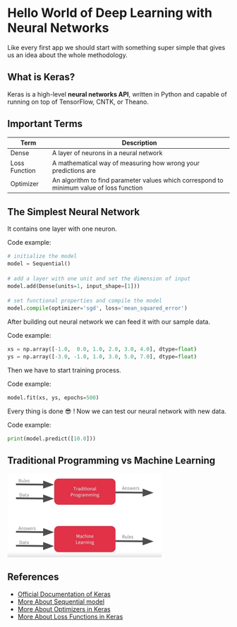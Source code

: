 # Hello World of Deep Learning with Neural Networks
Like every first app we should start with something super simple that gives us an idea about the whole methodology. 

## What is Keras?
Keras is a high-level **neural networks API**, written in Python and capable of running on top of TensorFlow, CNTK, or Theano.

## Important Terms
| Term            | Description   |
| --------------- |---------------|
| Dense           | A layer of neurons in a neural network      |
| Loss Function  | A mathematical way of measuring how wrong your predictions are |
| Optimizer       | An algorithm to find parameter values which correspond to minimum value of loss function |

## The Simplest Neural Network
It contains one layer with one neuron.

Code example:
```python
# initialize the model
model = Sequential()

# add a layer with one unit and set the dimension of input 
model.add(Dense(units=1, input_shape=[1]))

# set functional properties and compile the model
model.compile(optimizer='sgd', loss='mean_squared_error')
```

After building out neural network we can feed it with our sample data.

Code example:

```python
xs = np.array([-1.0,  0.0, 1.0, 2.0, 3.0, 4.0], dtype=float)
ys = np.array([-3.0, -1.0, 1.0, 3.0, 5.0, 7.0], dtype=float)
```
Then we have to start training process.

Code example:
```python
model.fit(xs, ys, epochs=500)
```
Every thing is done :sunglasses: ! Now we can test our neural network with new data.

Code example:
```python
print(model.predict([10.0]))
```

## Traditional Programming vs Machine Learning
<img src="../res/TraditionalProgvsML.JPG" width="350"  />

## References
* [Official Documentation of Keras](https://keras.io/)
* [More About Sequential model](https://keras.io/getting-started/sequential-model-guide/)
* [More About Optimizers in Keras](https://keras.io/optimizers/)
* [More About Loss Functions in Keras](https://keras.io/losses/)
